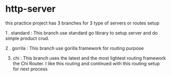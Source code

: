 # http-server

this practice project has 3 branches for 3 type of servers or routes setup </br>

1 . standard : This branch use standard go library to setup server and do simple product crud.

2 . gorrila : This branch use gorilla framework for routing purpose

3. chi : This branch uses the latest and the most lightest routing framework the Chi Router. I like 
   this  routing and continued with this routing setup for next process